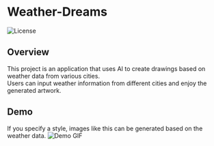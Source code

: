 # Weather-Dreams
![License](https://img.shields.io/github/license/MrNaruko/Weather-Dreams.svg?style=flat-square&label=license&color=blue&logo=apache)

## Overview
This project is an application that uses AI to create drawings based on weather data from various cities.<br>
Users can input weather information from different cities and enjoy the generated artwork.

## Demo
If you specify a style, images like this can be generated based on the weather data.
![Demo GIF]([URL-to-demo.gif](https://github.com/MrNaruko/Weather-Dreams/blob/main/cyberpanktokyo.jpg))

